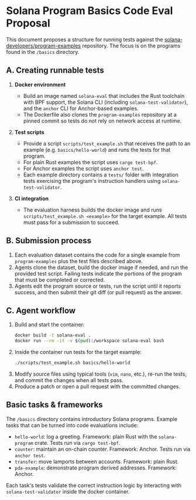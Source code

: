 # Solana Program Basics Code Eval Proposal

This document proposes a structure for running tests against the
[solana-developers/program-examples](https://github.com/solana-developers/program-examples)
repository. The focus is on the programs found in the `/basics` directory.

## A. Creating runnable tests

1. **Docker environment**
   - Build an image named `solana-eval` that includes the Rust toolchain with
     BPF support, the Solana CLI (including `solana-test-validator`), and the
     `anchor` CLI for Anchor-based examples.
   - The Dockerfile also clones the `program-examples` repository at a pinned
     commit so tests do not rely on network access at runtime.

2. **Test scripts**
   - Provide a script `scripts/test_example.sh` that receives the path to an
     example (e.g. `basics/hello-world`) and runs the tests for that program.
   - For plain Rust examples the script uses `cargo test-bpf`.
   - For Anchor examples the script uses `anchor test`.
   - Each example directory contains a `tests/` folder with integration tests
     exercising the program's instruction handlers using
     `solana-test-validator`.

3. **CI integration**
   - The evaluation harness builds the docker image and runs
     `scripts/test_example.sh <example>` for the target example. All tests must
     pass for a submission to succeed.

## B. Submission process

1. Each evaluation dataset contains the code for a single example from
   `program-examples` plus the test files described above.
2. Agents clone the dataset, build the docker image if needed, and run the
   provided test script. Failing tests indicate the portions of the program
   that must be completed or corrected.
3. Agents edit the program source or tests, run the script until it reports
   success, and then submit their git diff (or pull request) as the answer.

## C. Agent workflow

1. Build and start the container:
   ```bash
   docker build -t solana-eval .
   docker run --rm -it -v $(pwd):/workspace solana-eval bash
   ```
2. Inside the container run tests for the target example:
   ```bash
   ./scripts/test_example.sh basics/hello-world
   ```
3. Modify source files using typical tools (`vim`, `nano`, etc.), re-run the
   tests, and commit the changes when all tests pass.
4. Produce a patch or open a pull request with the committed changes.

## Basic tasks & frameworks

The `/basics` directory contains introductory Solana programs. Example tasks
that can be turned into code evaluations include:

- `hello-world`: log a greeting. Framework: plain Rust with the
  `solana-program` crate. Tests run via `cargo test-bpf`.
- `counter`: maintain an on-chain counter. Framework: Anchor. Tests run via
  `anchor test`.
- `transfer`: move lamports between accounts. Framework: plain Rust.
- `pda-example`: demonstrate program derived addresses. Framework: Anchor.

Each task's tests validate the correct instruction logic by interacting with
`solana-test-validator` inside the docker container.


